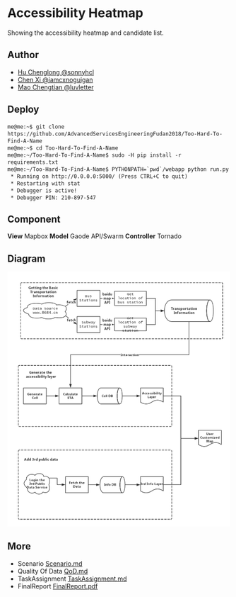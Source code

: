 # Accessibility Heatmap

Showing the accessibility heatmap and candidate list.

## Author

- [Hu Chenglong @sonnyhcl](github.com/sonnyhcl)
- [Chen Xi @iamcxnoguigan](github.com/iamcxnoguigan)
- [Mao Chengtian @luvletter](github.com/luvletter)

## Deploy
```console
me@me:~$ git clone https://github.com/AdvancedServicesEngineeringFudan2018/Too-Hard-To-Find-A-Name
me@me:~$ cd Too-Hard-To-Find-A-Name
me@me:~/Too-Hard-To-Find-A-Name$ sudo -H pip install -r requirements.txt
me@me:~/Too-Hard-To-Find-A-Name$ PYTHONPATH=`pwd`/webapp python run.py
 * Running on http://0.0.0.0:5000/ (Press CTRL+C to quit)
 * Restarting with stat
 * Debugger is active!
 * Debugger PIN: 210-897-547
```
## Component

**View** Mapbox
**Model** Gaode API/Swarm
**Controller** Tornado


## Diagram

![dataflow](image/ASEDataflowFramework.png)

## More
-   Scenario [Scenario.md](doc/Scenario.md)
-   Quality Of Data [QoD.md](doc/QoD.md)
-   TaskAssignment [TaskAssignment.md](doc/TaskAssignment.md)
-   FinalReport [FinalReport.pdf](doc/FinalReport.pdf)
